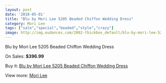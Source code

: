 ```yaml
---
layout: post
date: '2018-05-01'
title: "Blu by Mori Lee 5205 Beaded Chiffon Wedding Dress"
category: Mori Lee
tags: ["sale","special","beaded","style","crazy"]
image: http://img.eudances.com/2002-thickbox_default/blu-by-mori-lee-5205-beaded-chiffon-wedding-dress.jpg
---
```

Blu by Mori Lee 5205 Beaded Chiffon Wedding Dress

On Sales: **$396.99**
<a href="https://www.eudances.com/en/mori-lee/683-blu-by-mori-lee-5205-beaded-chiffon-wedding-dress.html"><amp-img layout="responsive" width="600" height="600" src="//img.eudances.com/2002-thickbox_default/blu-by-mori-lee-5205-beaded-chiffon-wedding-dress.jpg" alt="Blu by Mori Lee 5205 Beaded Chiffon Wedding Dress 0" /></a>
<a href="https://www.eudances.com/en/mori-lee/683-blu-by-mori-lee-5205-beaded-chiffon-wedding-dress.html"><amp-img layout="responsive" width="600" height="600" src="//img.eudances.com/2005-thickbox_default/blu-by-mori-lee-5205-beaded-chiffon-wedding-dress.jpg" alt="Blu by Mori Lee 5205 Beaded Chiffon Wedding Dress 1" /></a>
<a href="https://www.eudances.com/en/mori-lee/683-blu-by-mori-lee-5205-beaded-chiffon-wedding-dress.html"><amp-img layout="responsive" width="600" height="600" src="//img.eudances.com/2004-thickbox_default/blu-by-mori-lee-5205-beaded-chiffon-wedding-dress.jpg" alt="Blu by Mori Lee 5205 Beaded Chiffon Wedding Dress 2" /></a>
<a href="https://www.eudances.com/en/mori-lee/683-blu-by-mori-lee-5205-beaded-chiffon-wedding-dress.html"><amp-img layout="responsive" width="600" height="600" src="//img.eudances.com/2003-thickbox_default/blu-by-mori-lee-5205-beaded-chiffon-wedding-dress.jpg" alt="Blu by Mori Lee 5205 Beaded Chiffon Wedding Dress 3" /></a>

Buy it: [Blu by Mori Lee 5205 Beaded Chiffon Wedding Dress](https://www.eudances.com/en/mori-lee/683-blu-by-mori-lee-5205-beaded-chiffon-wedding-dress.html "Blu by Mori Lee 5205 Beaded Chiffon Wedding Dress")

View more: [Mori Lee](https://www.eudances.com/en/9-mori-lee "Mori Lee")